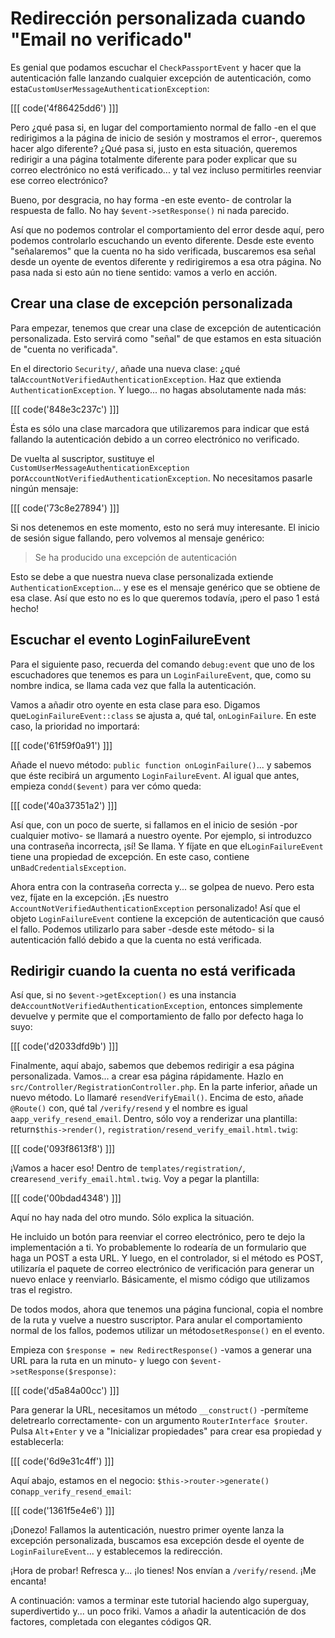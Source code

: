 # Redirección personalizada cuando "Email no verificado"

Es genial que podamos escuchar el `CheckPassportEvent` y hacer que la autenticación falle lanzando cualquier excepción de autenticación, como esta`CustomUserMessageAuthenticationException`:

[[[ code('4f86425dd6') ]]]

Pero ¿qué pasa si, en lugar del comportamiento normal de fallo -en el que redirigimos a la página de inicio de sesión y mostramos el error-, queremos hacer algo diferente? ¿Qué pasa si, justo en esta situación, queremos redirigir a una página totalmente diferente para poder explicar que su correo electrónico no está verificado... y tal vez incluso permitirles reenviar ese correo electrónico?

Bueno, por desgracia, no hay forma -en este evento- de controlar la respuesta de fallo. No hay `$event->setResponse()` ni nada parecido.

Así que no podemos controlar el comportamiento del error desde aquí, pero podemos controlarlo escuchando un evento diferente. Desde este evento "señalaremos" que la cuenta no ha sido verificada, buscaremos esa señal desde un oyente de eventos diferente y redirigiremos a esa otra página. No pasa nada si esto aún no tiene sentido: vamos a verlo en acción.

## Crear una clase de excepción personalizada

Para empezar, tenemos que crear una clase de excepción de autenticación personalizada. Esto servirá como "señal" de que estamos en esta situación de "cuenta no verificada".

En el directorio `Security/`, añade una nueva clase: ¿qué tal`AccountNotVerifiedAuthenticationException`. Haz que extienda `AuthenticationException`. Y luego... no hagas absolutamente nada más:

[[[ code('848e3c237c') ]]]

Ésta es sólo una clase marcadora que utilizaremos para indicar que está fallando la autenticación debido a un correo electrónico no verificado.

De vuelta al suscriptor, sustituye el `CustomUserMessageAuthenticationException` por`AccountNotVerifiedAuthenticationException`. No necesitamos pasarle ningún mensaje:

[[[ code('73c8e27894') ]]]

Si nos detenemos en este momento, esto no será muy interesante. El inicio de sesión sigue fallando, pero volvemos al mensaje genérico:

> Se ha producido una excepción de autenticación

Esto se debe a que nuestra nueva clase personalizada extiende `AuthenticationException`... y ese es el mensaje genérico que se obtiene de esa clase. Así que esto no es lo que queremos todavía, ¡pero el paso 1 está hecho!

## Escuchar el evento LoginFailureEvent

Para el siguiente paso, recuerda del comando `debug:event` que uno de los escuchadores que tenemos es para un `LoginFailureEvent`, que, como su nombre indica, se llama cada vez que falla la autenticación.

Vamos a añadir otro oyente en esta clase para eso. Digamos que`LoginFailureEvent::class` se ajusta a, qué tal, `onLoginFailure`. En este caso, la prioridad no importará:

[[[ code('61f59f0a91') ]]]

Añade el nuevo método: `public function onLoginFailure()`... y sabemos que éste recibirá un argumento `LoginFailureEvent`. Al igual que antes, empieza con`dd($event)` para ver cómo queda:

[[[ code('40a37351a2') ]]]

Así que, con un poco de suerte, si fallamos en el inicio de sesión -por cualquier motivo- se llamará a nuestro oyente. Por ejemplo, si introduzco una contraseña incorrecta, ¡sí! Se llama. Y fíjate en que el`LoginFailureEvent` tiene una propiedad de excepción. En este caso, contiene un`BadCredentialsException`.

Ahora entra con la contraseña correcta y... se golpea de nuevo. Pero esta vez, fíjate en la excepción. ¡Es nuestro `AccountNotVerifiedAuthenticationException` personalizado! Así que el objeto `LoginFailureEvent` contiene la excepción de autenticación que causó el fallo. Podemos utilizarlo para saber -desde este método- si la autenticación falló debido a que la cuenta no está verificada.

## Redirigir cuando la cuenta no está verificada

Así que, si no `$event->getException()` es una instancia de`AccountNotVerifiedAuthenticationException`, entonces simplemente devuelve y permite que el comportamiento de fallo por defecto haga lo suyo:

[[[ code('d2033dfd9b') ]]]

Finalmente, aquí abajo, sabemos que debemos redirigir a esa página personalizada. Vamos... a crear esa página rápidamente. Hazlo en `src/Controller/RegistrationController.php`. En la parte inferior, añade un nuevo método. Lo llamaré `resendVerifyEmail()`. Encima de esto, añade `@Route()` con, qué tal `/verify/resend` y el nombre es igual a`app_verify_resend_email`. Dentro, sólo voy a renderizar una plantilla: return`$this->render()`, `registration/resend_verify_email.html.twig`:

[[[ code('093f8613f8') ]]]

¡Vamos a hacer eso! Dentro de `templates/registration/`, crea`resend_verify_email.html.twig`. Voy a pegar la plantilla:

[[[ code('00bdad4348') ]]]

Aquí no hay nada del otro mundo. Sólo explica la situación.

He incluido un botón para reenviar el correo electrónico, pero te dejo la implementación a ti. Yo probablemente lo rodearía de un formulario que haga un POST a esta URL. Y luego, en el controlador, si el método es POST, utilizaría el paquete de correo electrónico de verificación para generar un nuevo enlace y reenviarlo. Básicamente, el mismo código que utilizamos tras el registro.

De todos modos, ahora que tenemos una página funcional, copia el nombre de la ruta y vuelve a nuestro suscriptor. Para anular el comportamiento normal de los fallos, podemos utilizar un método`setResponse()` en el evento.

Empieza con `$response = new RedirectResponse()` -vamos a generar una URL para la ruta en un minuto- y luego con `$event->setResponse($response)`:

[[[ code('d5a84a00cc') ]]]

Para generar la URL, necesitamos un método `__construct()` -permíteme deletrearlo correctamente- con un argumento `RouterInterface $router`. Pulsa `Alt`+`Enter` y ve a "Inicializar propiedades" para crear esa propiedad y establecerla:

[[[ code('6d9e31c4ff') ]]]

Aquí abajo, estamos en el negocio: `$this->router->generate()` con`app_verify_resend_email`:

[[[ code('1361f5e4e6') ]]]

¡Donezo! Fallamos la autenticación, nuestro primer oyente lanza la excepción personalizada, buscamos esa excepción desde el oyente de `LoginFailureEvent`... y establecemos la redirección.

¡Hora de probar! Refresca y... ¡lo tienes! Nos envían a `/verify/resend`. ¡Me encanta!

A continuación: vamos a terminar este tutorial haciendo algo superguay, superdivertido y... un poco friki. Vamos a añadir la autenticación de dos factores, completada con elegantes códigos QR.
